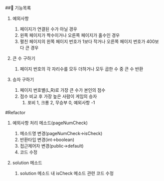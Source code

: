 ##🚀 기능목록

1. 예외사항
    1. 페이지가 연결된 수가 아닐 경우
    2. 왼쪽 페이지가 짝수이거나 오른쪽 페이지가 홀수인 경우
    3. 펼친 페이지의 왼쪽 페이지 번호가 1보다 작거나 오른쪽 페이지 번호가 400보다 큰 경우


2. 큰 수 구하기
    1. 페이지 번호의 각 자리수를 모두 더하거나 모두 곱한 수 중 큰 수 반환


3. 승자 구하기
    1. 페이지 번호별(L,R)로 가장 큰 수가 본인의 점수
    2. 점수 비교 후 가장 높은 사람이 게임의 승자
        1. 포비 1, 크롱 2, 무승부 0, 예외사항 -1

#Refactor
1. 예외사항 처리 메소드(pageNumCheck)
   1. 메소드명 변경(pageNumCheck->isCheck)
   2. 반환타입 변경(int->boolean)
   3. 접근제어자 변경(public->default)
   4. 코드 수정

2. solution 메소드
   1. solution 메소드 내 isCheck 메소드 관련 코드 수정
